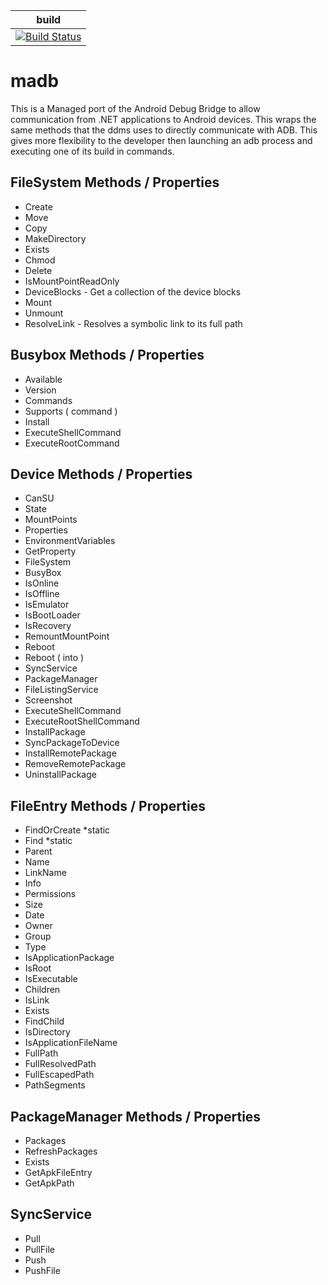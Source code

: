 | build |
|-------|
| [![Build Status](https://ci.appveyor.com/api/projects/status/github/quamotion/madb)](https://ci.appveyor.com/project/qmfrederik/madb/)

# madb
This is a Managed port of the Android Debug Bridge to allow communication from .NET applications to Android devices. 
This wraps the same methods that the ddms uses to directly communicate with ADB. 
This gives more flexibility to the developer then launching an adb process and executing one of its build in commands.

## FileSystem Methods / Properties
* Create 
* Move 
* Copy 
* MakeDirectory 
* Exists 
* Chmod 
* Delete 
* IsMountPointReadOnly 
* DeviceBlocks - Get a collection of the device blocks 
* Mount 
* Unmount 
* ResolveLink - Resolves a symbolic link to its full path

## Busybox Methods / Properties
* Available 
* Version 
* Commands 
* Supports ( command ) 
* Install 
* ExecuteShellCommand 
* ExecuteRootCommand

## Device Methods / Properties
* CanSU 
* State 
* MountPoints 
* Properties 
* EnvironmentVariables 
* GetProperty 
* FileSystem 
* BusyBox 
* IsOnline 
* IsOffline 
* IsEmulator 
* IsBootLoader 
* IsRecovery 
* RemountMountPoint 
* Reboot 
* Reboot ( into ) 
* SyncService 
* PackageManager 
* FileListingService 
* Screenshot 
* ExecuteShellCommand 
* ExecuteRootShellCommand 
* InstallPackage 
* SyncPackageToDevice 
* InstallRemotePackage 
* RemoveRemotePackage 
* UninstallPackage

## FileEntry Methods / Properties
* FindOrCreate *static 
* Find *static 
* Parent 
* Name 
* LinkName 
* Info 
* Permissions 
* Size 
* Date 
* Owner 
* Group 
* Type 
* IsApplicationPackage 
* IsRoot 
* IsExecutable 
* Children 
* IsLink 
* Exists 
* FindChild 
* IsDirectory 
* IsApplicationFileName 
* FullPath 
* FullResolvedPath 
* FullEscapedPath 
* PathSegments

## PackageManager Methods / Properties
* Packages 
* RefreshPackages 
* Exists 
* GetApkFileEntry 
* GetApkPath

## SyncService
* Pull 
* PullFile 
* Push 
* PushFile
